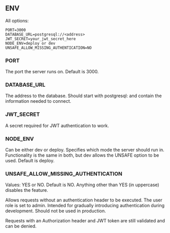 ## ENV

All options:

```
PORT=3000
DATABASE_URL=postgresql://<address>
JWT_SECRET=your_jwt_secret_here
NODE_ENV=deploy or dev
UNSAFE_ALLOW_MISSING_AUTHENTICATION=NO
```

### PORT

The port the server runs on. Default is 3000.

### DATABASE_URL

The address to the database. Should start with postgresql: and contain the information needed to connect.

### JWT_SECRET

A secret required for JWT authentication to work.

### NODE_ENV

Can be either dev or deploy. Specifies which mode the server should run in. Functionality is the same in both, but dev allows the UNSAFE option to be used. Default is deploy.

### UNSAFE_ALLOW_MISSING_AUTHENTICATION

Values: YES or NO. Default is NO. Anything other than YES (in uppercase) disables the feature.

Allows requests without an authentication header to be executed. The user role is set to admin. Intended for gradually introducing authentication during development. Should not be used in production.

Requests with an Authorization header and JWT token are still validated and can be denied.
